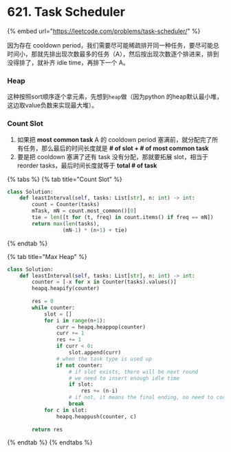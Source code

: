 # 621. Task Scheduler

{% embed url="https://leetcode.com/problems/task-scheduler/" %}

因为存在 cooldown period，我们需要尽可能稀疏排开同一种任务，要尽可能总时间小，那就先排出现次数最多的任务（A），然后按出现次数逐个排进来，排到没得排了，就补齐 idle time，再排下一个 A。

### Heap

这种按照sort顺序逐个拿元素，先想到`heap`做（因为python 的heap默认最小堆，这边取value负数来实现最大堆）。

### Count Slot

1. 如果把 **most common task** A 的 cooldown period 塞满前，就分配完了所有任务，那么最后的时间长度就是 **\# of slot + \# of most common task**
2. 要是把 cooldown 塞满了还有 task 没有分配，那就要拓展 slot，相当于 reorder tasks，最后时间长度就等于 **total \# of task**

{% tabs %}
{% tab title="Count Slot" %}
```python
class Solution:
    def leastInterval(self, tasks: List[str], n: int) -> int:
        count = Counter(tasks)
        mTask, mN = count.most_common()[0]
        tie = len([t for (t, freq) in count.items() if freq == mN])
        return max(len(tasks),
                  (mN-1) * (n+1) + tie)
```
{% endtab %}

{% tab title="Max Heap" %}
```python
class Solution:
    def leastInterval(self, tasks: List[str], n: int) -> int:
        counter = [-x for x in Counter(tasks).values()]
        heapq.heapify(counter)
        
        res = 0
        while counter:
            slot = []
            for i in range(n+1):
                curr = heapq.heappop(counter)
                curr += 1
                res += 1
                if curr < 0:
                    slot.append(curr)
                # when the task type is used up
                if not counter:
                    # if slot exists, there will be next round
                    # we need to insert enough idle time
                    if slot: 
                        res += (n-i)
                    # if not, it means the final ending, no need to cooldown more
                    break
            for c in slot:
                heapq.heappush(counter, c)
                
        return res
```
{% endtab %}
{% endtabs %}

